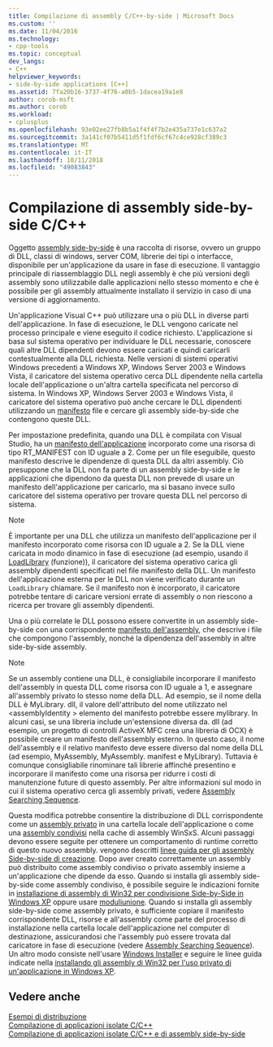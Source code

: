 ```yaml
---
title: Compilazione di assembly C/C++-by-side | Microsoft Docs
ms.custom: ''
ms.date: 11/04/2016
ms.technology:
- cpp-tools
ms.topic: conceptual
dev_langs:
- C++
helpviewer_keywords:
- side-by-side applications [C++]
ms.assetid: 7fa20b16-3737-4f76-a0b5-1dacea19a1e8
author: corob-msft
ms.author: corob
ms.workload:
- cplusplus
ms.openlocfilehash: 93e02ee27fb8b5a1f4f4f7b2e435a737e1c637a2
ms.sourcegitcommit: 3a141cf07b5411d5f1fdf6cf67c4ce928cf389c3
ms.translationtype: MT
ms.contentlocale: it-IT
ms.lasthandoff: 10/11/2018
ms.locfileid: "49083843"
---
```

# <a name="building-cc-side-by-side-assemblies"></a>Compilazione di assembly side-by-side C/C++

Oggetto [assembly side-by-side](/windows/desktop/SbsCs/about-side-by-side-assemblies-) è una raccolta di risorse, ovvero un gruppo di DLL, classi di windows, server COM, librerie dei tipi o interfacce, disponibile per un'applicazione da usare in fase di esecuzione. Il vantaggio principale di riassemblaggio DLL negli assembly è che più versioni degli assembly sono utilizzabile dalle applicazioni nello stesso momento e che è possibile per gli assembly attualmente installato il servizio in caso di una versione di aggiornamento.

Un'applicazione Visual C++ può utilizzare una o più DLL in diverse parti dell'applicazione. In fase di esecuzione, le DLL vengono caricate nel processo principale e viene eseguito il codice richiesto. L'applicazione si basa sul sistema operativo per individuare le DLL necessarie, conoscere quali altre DLL dipendenti devono essere caricati e quindi caricarli contestualmente alla DLL richiesta. Nelle versioni di sistemi operativi Windows precedenti a Windows XP, Windows Server 2003 e Windows Vista, il caricatore del sistema operativo cerca DLL dipendente nella cartella locale dell'applicazione o un'altra cartella specificata nel percorso di sistema. In Windows XP, Windows Server 2003 e Windows Vista, il caricatore del sistema operativo può anche cercare le DLL dipendenti utilizzando un [manifesto](https://msdn.microsoft.com/library/windows/desktop/aa375365) file e cercare gli assembly side-by-side che contengono queste DLL.

Per impostazione predefinita, quando una DLL è compilata con Visual Studio, ha un [manifesto dell'applicazione](/windows/desktop/SbsCs/application-manifests) incorporato come una risorsa di tipo RT_MANIFEST con ID uguale a 2. Come per un file eseguibile, questo manifesto descrive le dipendenze di questa DLL da altri assembly. Ciò presuppone che la DLL non fa parte di un assembly side-by-side e le applicazioni che dipendono da questa DLL non prevede di usare un manifesto dell'applicazione per caricarlo, ma si basano invece sullo caricatore del sistema operativo per trovare questa DLL nel percorso di sistema.

> [!NOTE]
> È importante per una DLL che utilizza un manifesto dell'applicazione per il manifesto incorporato come risorsa con ID uguale a 2. Se la DLL viene caricata in modo dinamico in fase di esecuzione (ad esempio, usando il [LoadLibrary](/windows/desktop/api/libloaderapi/nf-libloaderapi-loadlibrarya) (funzione)), il caricatore del sistema operativo carica gli assembly dipendenti specificati nel file manifesto della DLL. Un manifesto dell'applicazione esterna per le DLL non viene verificato durante un `LoadLibrary` chiamare. Se il manifesto non è incorporato, il caricatore potrebbe tentare di caricare versioni errate di assembly o non riescono a ricerca per trovare gli assembly dipendenti.

Una o più correlate le DLL possono essere convertite in un assembly side-by-side con una corrispondente [manifesto dell'assembly](/windows/desktop/SbsCs/assembly-manifests), che descrive i file che compongono l'assembly, nonché la dipendenza dell'assembly in altre side-by-side assembly.

> [!NOTE]
> Se un assembly contiene una DLL, è consigliabile incorporare il manifesto dell'assembly in questa DLL come risorsa con ID uguale a 1, e assegnare all'assembly privato lo stesso nome della DLL. Ad esempio, se il nome della DLL è MyLibrary. dll, il valore dell'attributo del nome utilizzato nel \<assemblyIdentity > elemento del manifesto potrebbe essere mylibrary. In alcuni casi, se una libreria include un'estensione diversa da. dll (ad esempio, un progetto di controlli ActiveX MFC crea una libreria di OCX) è possibile creare un manifesto dell'assembly esterno. In questo caso, il nome dell'assembly e il relativo manifesto deve essere diverso dal nome della DLL (ad esempio, MyAssembly, MyAssembly. manifest e MyLibrary). Tuttavia è comunque consigliabile rinominare tali librerie affinché presentino e incorporare il manifesto come una risorsa per ridurre i costi di manutenzione future di questo assembly. Per altre informazioni sul modo in cui il sistema operativo cerca gli assembly privati, vedere [Assembly Searching Sequence](/windows/desktop/SbsCs/assembly-searching-sequence).

Questa modifica potrebbe consentire la distribuzione di DLL corrispondente come un [assembly privato](/windows/desktop/Msi/private-assemblies) in una cartella locale dell'applicazione o come una [assembly condivisi](/windows/desktop/Msi/shared-assemblies) nella cache di assembly WinSxS. Alcuni passaggi devono essere seguite per ottenere un comportamento di runtime corretto di questo nuovo assembly. vengono descritti [linee guida per gli assembly Side-by-side di creazione](/windows/desktop/SbsCs/guidelines-for-creating-side-by-side-assemblies). Dopo aver creato correttamente un assembly può distribuito come assembly condiviso o privato assembly insieme a un'applicazione che dipende da esso. Quando si installa gli assembly side-by-side come assembly condiviso, è possibile seguire le indicazioni fornite in [installazione di assembly di Win32 per condivisione Side-by-Side in Windows XP](/windows/desktop/Msi/installing-win32-assemblies-for-side-by-side-sharing-on-windows-xp) oppure usare [moduliunione](https://msdn.microsoft.com/library/windows/desktop/aa369820). Quando si installa gli assembly side-by-side come assembly privato, è sufficiente copiare il manifesto corrispondente DLL, risorse e all'assembly come parte del processo di installazione nella cartella locale dell'applicazione nel computer di destinazione, assicurandosi che l'assembly può essere trovata dal caricatore in fase di esecuzione (vedere [Assembly Searching Sequence](/windows/desktop/SbsCs/assembly-searching-sequence)). Un altro modo consiste nell'usare [Windows Installer](/windows/desktop/Msi/windows-installer-portal) e seguire le linee guida indicate nella [installando gli assembly di Win32 per l'uso privato di un'applicazione in Windows XP](/windows/desktop/Msi/installing-win32-assemblies-for-the-private-use-of-an-application-on-windows-xp).

## <a name="see-also"></a>Vedere anche

[Esempi di distribuzione](../ide/deployment-examples.md)<br/>
[Compilazione di applicazioni isolate C/C++](../build/building-c-cpp-isolated-applications.md)<br/>
[Compilazione di applicazioni isolate C/C++ e di assembly side-by-side](../build/building-c-cpp-isolated-applications-and-side-by-side-assemblies.md)